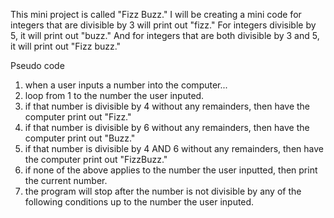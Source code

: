 This mini project is called "Fizz Buzz." I will be creating a mini code for integers that are divisible by 3 will print out "fizz." For integers divisible by 5, it will print out "buzz." And for integers that are both divisible by 3 and 5, it will print out "Fizz buzz."

Pseudo code
1. when a user inputs a number into the computer...
2. loop from 1 to the number the user inputed.
3. if that number is divisible by 4 without any remainders, then have the computer print out "Fizz."
4. if that number is divisible by 6 without any remainders, then have the computer print out "Buzz."
5. if that number is divisible by 4 AND 6 without any remainders, then have the computer print out "FizzBuzz."
6. if none of the above applies to the number the user inputted, then print the current number.
7. the program will stop after the number is not divisible by any of the following conditions up to the number the user inputed.